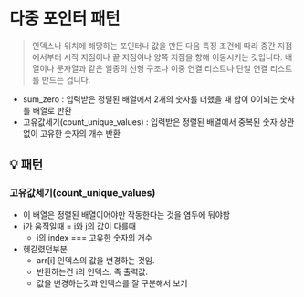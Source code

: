 # 다중 포인터 패턴

> 인덱스나 위치에 해당하는 포인터나 값을 만든 다음 특정 조건에 따라 중간 지점에서부터 시작 지점이나 끝 지점이나 양쪽 지점을 향해 이동시키는 것입니다.
> 배열이나 문자열과 같은 일종의 선형 구조나 이중 연결 리스트나 단일 연결 리스트를 만드는 겁니다.

- sum_zero : 입력받은 정렬된 배열에서 2개의 숫자를 더했을 때 합이 0이되는 숫자를 배열로 반환
- 고유값세기(count_unique_values) : 입력받은 정렬된 배열에서 중복된 숫자 상관없이 고유한 숫자의 개수 반환

## 💡 패턴

### 고유값세기(count_unique_values)

- 이 배열은 정렬된 배열이어야만 작동한다는 것을 염두에 둬야함
- i가 움직일때 = i와 j의 값이 다를때
  - i의 index === 고유한 숫자의 개수
- 헷갈렸던부분
  - arr[i] 인덱스의 값을 변경하는 것임.
  - 반환하는건 i의 인덱스. 즉 출력값.
  - 값을 변경하는것과 인덱스를 잘 구분해서 보기
